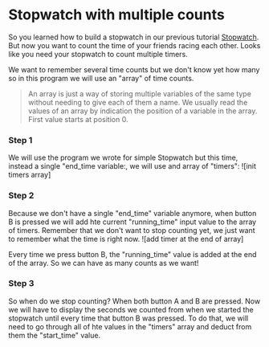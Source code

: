 # Stopwatch with multiple counts

So you learned how to build a stopwatch in our previous tutorial [Stopwatch](/Instructions/Stopwatch/Stopwatch.md).
But now you want to count the time of your friends racing each other. Looks like you need your stopwatch to count multiple timers.

We want to remember several time counts but we don't know yet how many so in this program we will use an "array" of time counts. 
> An array is just a way of storing multiple variables of the same type without needing to give each of them a name. 
> We usually read the values of an array by indication the position of a variable in the array. First value starts at position 0.

### Step 1
We will use the program we wrote for simple Stopwatch but this time, instead a single "end_time variable:, we will use and array of "timers":
![init timers array]

### Step 2
Because we don't have a single "end_time" variable anymore, when button B is pressed we will add hte current "running_time" input value to the array of timers.
Remember that we don't want to stop counting yet, we just want to remember what the time is right now.
![add timer at the end of array]

Every time we press button B, the "running_time" value is added at the end of the array. So we can have as many counts as we want!

### Step 3
So when do we stop counting? When both button A and B are pressed. Now we will have to display the seconds we counted from when we started the stopwatch until every time that button B was pressed.
To do that, we will need to go through all of hte values in the "timers" array and deduct from them the "start_time" value.

